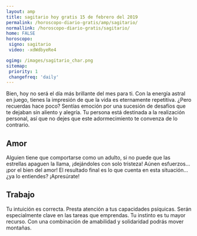 ```yaml
---
layout: amp
title: sagitario hoy gratis 15 de febrero del 2019 
permalink: /horoscopo-diario-gratis/amp/sagitario/
normallink: /horoscopo-diario-gratis/sagitario/
home: FALSE
horoscopo:
 signo: sagitario
 video: -xdWdbyeRe4

ogimg: /images/sagitario_char.png
sitemap:
 priority: 1
 changefreq: 'daily'
---
```



Bien, hoy no será el día más brillante del mes para ti. Con la energía astral en juego, tienes la impresión de que la vida es eternamente repetitiva. ¿Pero recuerdas hace poco? Sentías emoción por una sucesión de desafíos que te dejaban sin aliento y alegría. Tu persona está destinada a la realización personal, así que no dejes que este adormecimiento te convenza de lo contrario.

## Amor

Alguien tiene que comportarse como un adulto, si no puede que las estrellas apaguen la llama, ¡dejándoles con solo tristeza! Aúnen esfuerzos... ¡por el bien del amor! El resultado final es lo que cuenta en esta situación... ¿ya lo entiendes? ¡Apresúrate!

## Trabajo

Tu intuición es correcta. Presta atención a tus capacidades psíquicas. Serán especialmente clave en las tareas que emprendas. Tu instinto es tu mayor recurso. Con una combinación de amabilidad y solidaridad podrás mover montañas.